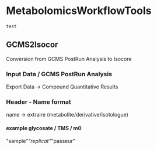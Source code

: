 # MetabolomicsWorkflowTools


```sbt
test
```

## GCMS2Isocor

Conversion from GCMS PostRun Analysis to Isocore

### Input Data / GCMS PostRun Analysis

Export Data -> Compound Quantitative Results

### Header - Name format

name -> extraire (metabolite/derivative/isotologue)  
#### example glycosate / TMS / m0
"sample"_"replicat"_"passeur"
